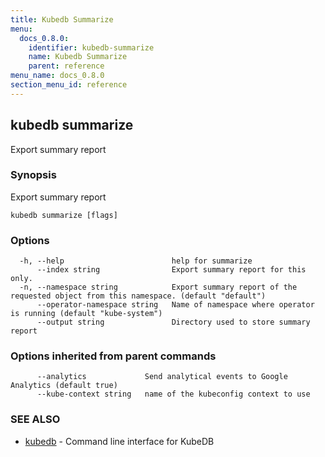 ```yaml
---
title: Kubedb Summarize
menu:
  docs_0.8.0:
    identifier: kubedb-summarize
    name: Kubedb Summarize
    parent: reference
menu_name: docs_0.8.0
section_menu_id: reference
---
```


## kubedb summarize

Export summary report

### Synopsis

Export summary report

```
kubedb summarize [flags]
```

### Options

```
  -h, --help                        help for summarize
      --index string                Export summary report for this only.
  -n, --namespace string            Export summary report of the requested object from this namespace. (default "default")
      --operator-namespace string   Name of namespace where operator is running (default "kube-system")
      --output string               Directory used to store summary report
```

### Options inherited from parent commands

```
      --analytics             Send analytical events to Google Analytics (default true)
      --kube-context string   name of the kubeconfig context to use
```

### SEE ALSO

* [kubedb](/docs/0.8.0/reference/kubedb)	 - Command line interface for KubeDB


